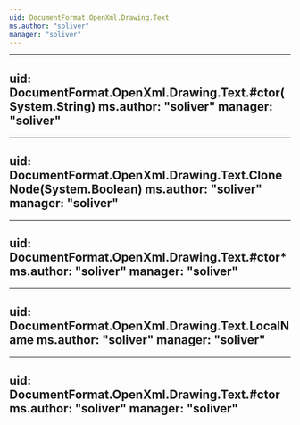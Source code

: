```yaml
---
uid: DocumentFormat.OpenXml.Drawing.Text
ms.author: "soliver"
manager: "soliver"
---
```


---
uid: DocumentFormat.OpenXml.Drawing.Text.#ctor(System.String)
ms.author: "soliver"
manager: "soliver"
---

---
uid: DocumentFormat.OpenXml.Drawing.Text.CloneNode(System.Boolean)
ms.author: "soliver"
manager: "soliver"
---

---
uid: DocumentFormat.OpenXml.Drawing.Text.#ctor*
ms.author: "soliver"
manager: "soliver"
---

---
uid: DocumentFormat.OpenXml.Drawing.Text.LocalName
ms.author: "soliver"
manager: "soliver"
---

---
uid: DocumentFormat.OpenXml.Drawing.Text.#ctor
ms.author: "soliver"
manager: "soliver"
---

